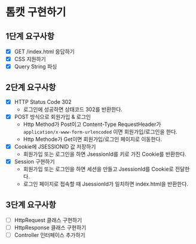 # 톰캣 구현하기

## 1단계 요구사항
- [x] GET /index.html 응답하기
- [x] CSS 지원하기
- [x] Query String 파싱

## 2단계 요구사항
- [x] HTTP Status Code 302
  - 로그인에 성공하면 상태코드 302를 반환한다.
- [x] POST 방식으로 회원가입 & 로그인
  - Http Method가 Post이고 Content-Type RequestHeader가 `application/x-www-form-urlencoded` 이면 회원가입/로그인을 한다.
  - Http Methode가 Get이면 회원가입/로그인 페이지로 이동한다.
- [x] Cookie에 JSESSIONID 값 저장하기
  - 회원가입 또는 로그인을 하면 JsessionId를 키로 가진 Cookie를 반환한다.
- [x] Session 구현하기
  - 회원가입 또는 로그인을 하면 세션을 만들고 JsessionId를 Cookie로 전달한다.
  - 로그인 페이지로 접속할 때 JsessionId가 일치하면 index.html을 반환한다.

## 3단계 요구사항
- [ ] HttpRequest 클래스 구현하기
- [ ] HttpResponse 클래스 구현하기
- [ ] Controller 인터페이스 추가하기
